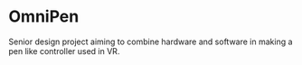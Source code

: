 # OmniPen
Senior design project aiming to combine hardware and software in making a pen like controller used in VR.
